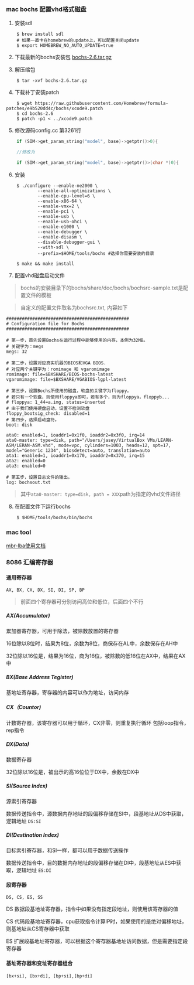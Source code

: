 ### mac bochs 配置vhd格式磁盘
1. 安装sdl

```shell
    $ brew install sdl
    # 如果一直卡在homebrew的update上，可以配置关闭update
    $ export HOMEBREW_NO_AUTO_UPDATE=true
```

2. 下载最新的bochs安装包 [bochs-2.6.tar.gz](https://sourceforge.net/projects/bochs/files/bochs/)

3. 解压缩包

```shell
    $ tar -xvf bochs-2.6.tar.gz
```

4. 下载补丁安装patch

```shell
    $ wget https://raw.githubusercontent.com/Homebrew/formula-patches/e9b520dd4c/bochs/xcode9.patch
    $ cd bochs-2.6
    $ patch -p1 < ../xcode9.patch
```

5. 修改源码config.cc 第3261行

```c
    if (SIM->get_param_string("model", base)->getptr()>0){

    //修改为

    if (SIM->get_param_string("model", base)->getptr()>(char *)0){
```

6. 安装

```shell
    $ ./configure --enable-ne2000 \
            --enable-all-optimizations \
            --enable-cpu-level=6 \
            --enable-x86-64 \
            --enable-vmx=2 \
            --enable-pci \
            --enable-usb \
            --enable-usb-ohci \
            --enable-e1000 \
            --enable-debugger \
            --enable-disasm \
            --disable-debugger-gui \
            --with-sdl \
            --prefix=$HOME/tools/bochs #选择你需要安装的目录
    
    $ make && make install
```

7. 配置vhd磁盘启动文件

> bochs的安装目录下的bochs/share/doc/bochs/bochsrc-sample.txt是配置文件的模板

> 自定义的配置文件取名为bochsrc.txt, 内容如下

```
###############################################
# Configuration file for Bochs
###############################################
 
# 第一步，首先设置Bochs在运行过程中能够使用的内存，本例为32MB。
# 关键字为：megs
megs: 32
 
# 第二步，设置对应真实机器的BIOS和VGA BIOS.
# 对应两个关键字为：romimage 和 vgaromimage
romimage: file=$BXSHARE/BIOS-bochs-latest
vgaromimage: file=$BXSHARE/VGABIOS-lgpl-latest
 
# 第三步，设置Bochs所使用的磁盘，软盘的关键字为floppy。
# 若只有一个软盘，则使用floppya即可，若有多个，则为floppya，floppyb...
# floppya: 1_44=a.img, status=inserted
# 由于我们使用硬盘启动，设置不检测软盘
floppy_bootsig_check: disabled=1
# 第四步，选择启动盘符。
boot: disk

ata0: enabled=1, ioaddr1=0x1f0, ioaddr2=0x3f0, irq=14
ata0-master: type=disk, path="/Users/jasey/VirtualBox VMs/LEARN-ASM/LERAN-ASM.vhd", mode=vpc, cylinders=1003, heads=12, spt=17, model="Generic 1234", biosdetect=auto, translation=auto
ata1: enabled=1, ioaddr1=0x170, ioaddr2=0x370, irq=15
ata2: enabled=0
ata3: enabled=0
 
# 第五步，设置日志文件的输出。
log: bochsout.txt

```

> 其中`ata0-master: type=disk, path = XXX`path为指定的vhd文件路径

8. 在配置文件下运行bochs

```shell 
    $ $HOME/tools/bochs/bin/bochs
```

### mac tool

[mbr-lba使用文档](https://github.com/Jasey/c-tools)

### 8086 汇编寄存器

#### 通用寄存器
`AX, BX, CX, DX, SI, DI, SP, BP`

> 前面四个寄存器可分别访问高位和低位，后面四个不行

##### AX(Accumulator)
累加器寄存器，可用于除法，被除数放置的寄存器

16位除以8位时，结果为8位，余数为8位，商保存在AL中，余数保存在AH中

32位除以16位是，结果为16位，商为16位，被除数的低16位在AX中，结果在AX中

##### BX(Base Address Tegister)
基地址寄存器，寄存器的内容可以作为地址，访问内存

##### CX（Countor)
计数寄存器，该寄存器可以用于循环，CX非零，则重复执行循环
包括loop指令，rep指令

##### DX(Data)
数据寄存器

32位除以16位是，被出示的高16位位于DX中，余数在DX中

##### SI(Source Index)
源索引寄存器

数据传送指令中，源数据内存地址的段偏移存储在SI中，段基地址从DS中获取，逻辑地址 `DS:SI`

##### DI(Destination Index)
目标索引寄存器，和SI一样，都可以用于数据传送操作

数据传送指令中，目的数据内存地址的段偏移存储在DI中，段基地址从ES中获取，逻辑地址 `ES:DI`



#### 段寄存器
`DS, CS, ES, SS`

DS 数据段基地址寄存器，指令中如果没有指定段地址，则使用该寄存器的值

CS 代码段基地址寄存器，cpu获取指令计算IP时，如果使用的是绝对偏移地址，则基地址从CS寄存器中获取

ES 扩展段基地址寄存器，可以根据这个寄存器基地址访问数据，但是需要指定段寄存器

#### 基址寄存器和变址寄存器组合

`[bx+si], [bx+di], [bp+si],[bp+di]`
